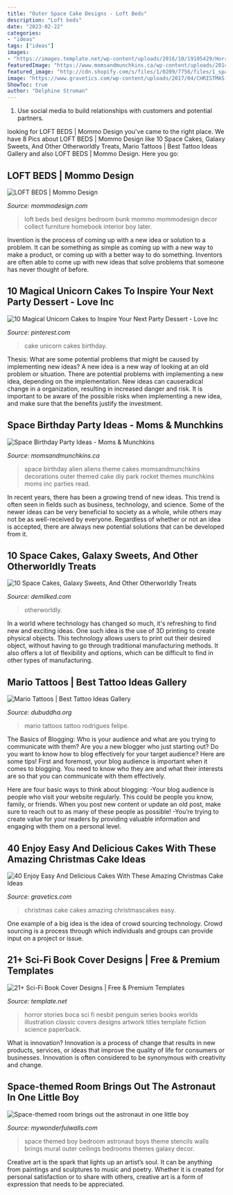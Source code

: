 ```yaml
---
title: "Outer Space Cake Designs - Loft Beds"
description: "Loft beds"
date: "2023-02-22"
categories:
- "ideas"
tags: ["ideas"]
images:
- "https://images.template.net/wp-content/uploads/2016/10/19105429/Horror-Stories-Book-Cover-Design-788x1210.jpg"
featuredImage: "https://www.momsandmunchkins.ca/wp-content/uploads/2014/02/space-birthday-party-ideas.jpg"
featured_image: "http://cdn.shopify.com/s/files/1/0209/7756/files/1_space_room_wall_stencils_large.jpg?5647"
image: "https://www.gravetics.com/wp-content/uploads/2017/04/CHRISTMAS-DRIPCAKES...buttercreamcake-christmascakes-chocolatedripcake-specialoccasioncakes-gourmet.jpg"
ShowToc: true
author: "Delphine Stroman"
---
```



1. Use social media to build relationships with customers and potential partners.

	

		
looking for LOFT BEDS | Mommo Design you've came to the right place. We have 8 Pics about LOFT BEDS | Mommo Design like 10 Space Cakes, Galaxy Sweets, And Other Otherworldly Treats, Mario Tattoos | Best Tattoo Ideas Gallery and also LOFT BEDS | Mommo Design. Here you go:
		
    
## LOFT BEDS | Mommo Design

<img loading=lazy src="http://www.mommodesign.com/sites/default/files/images/gallery/1130/loftbedforaboy.jpg" onerror="this.onerror=null;this.src='https://tse1.mm.bing.net/th?id=OIP.oQvHlYyCK-bpn7QsceRyNQHaFf&amp;pid=15.1';" alt="LOFT BEDS | Mommo Design">

_Source: mommodesign.com_

>loft beds bed designs bedroom bunk mommo mommodesign decor collect furniture homebook interior boy later. 

	

Invention is the process of coming up with a new idea or solution to a problem. It can be something as simple as coming up with a new way to make a product, or coming up with a better way to do something. Inventors are often able to come up with new ideas that solve problems that someone has never thought of before.

    
## 10 Magical Unicorn Cakes To Inspire Your Next Party Dessert - Love Inc

<img loading=lazy src="https://i.pinimg.com/736x/83/31/92/8331927d4af4ff0b77b94af0e69139cd.jpg" onerror="this.onerror=null;this.src='https://tse1.mm.bing.net/th?id=OIP.Rjf5MSfYxEeefWg9X93rMAHaLO&amp;pid=15.1';" alt="10 Magical Unicorn Cakes to Inspire Your Next Party Dessert - Love Inc">

_Source: pinterest.com_

>cake unicorn cakes birthday. 

	

Thesis: What are some potential problems that might be caused by implementing new ideas?
A new idea is a new way of looking at an old problem or situation. There are potential problems with implementing a new idea, depending on the implementation. New ideas can causeradical change in a organization, resulting in increased danger and risk. It is important to be aware of the possible risks when implementing a new idea, and make sure that the benefits justify the investment.

    
## Space Birthday Party Ideas - Moms &amp; Munchkins

<img loading=lazy src="https://www.momsandmunchkins.ca/wp-content/uploads/2014/02/space-birthday-party-ideas.jpg" onerror="this.onerror=null;this.src='https://tse4.mm.bing.net/th?id=OIP.dzZH7xOrLmURAYjlSMGRwgHaSZ&amp;pid=15.1';" alt="Space Birthday Party Ideas - Moms &amp; Munchkins">

_Source: momsandmunchkins.ca_

>space birthday alien aliens theme cakes momsandmunchkins decorations outer themed cake diy park rocket themes munchkins moms inc parties read. 

	

In recent years, there has been a growing trend of new ideas. This trend is often seen in fields such as business, technology, and science. Some of the newer ideas can be very beneficial to society as a whole, while others may not be as well-received by everyone. Regardless of whether or not an idea is accepted, there are always new potential solutions that can be developed from it.

    
## 10 Space Cakes, Galaxy Sweets, And Other Otherworldly Treats

<img loading=lazy src="https://www.demilked.com/magazine/wp-content/uploads/2016/05/galaxy-cakes-space-sweets-cosmos-treats-3.jpg" onerror="this.onerror=null;this.src='https://tse2.mm.bing.net/th?id=OIP.ZabUnS3oxpq1CEFqb_8K9gHaOL&amp;pid=15.1';" alt="10 Space Cakes, Galaxy Sweets, And Other Otherworldly Treats">

_Source: demilked.com_

>otherworldly. 

	

In a world where technology has changed so much, it's refreshing to find new and exciting ideas. One such idea is the use of 3D printing to create physical objects. This technology allows users to print out their desired object, without having to go through traditional manufacturing methods. It also offers a lot of flexibility and options, which can be difficult to find in other types of manufacturing.

    
## Mario Tattoos | Best Tattoo Ideas Gallery

<img loading=lazy src="http://www.dubuddha.org/wp-content/uploads/2017/12/Mario-Tattoos-by-Felipe-Rodrigues-3-728x910.jpg" onerror="this.onerror=null;this.src='https://tse3.mm.bing.net/th?id=OIP.fN7re_MIeONkKWVof1yoPAHaJQ&amp;pid=15.1';" alt="Mario Tattoos | Best Tattoo Ideas Gallery">

_Source: dubuddha.org_

>mario tattoos tattoo rodrigues felipe. 

	

The Basics of Blogging: Who is your audience and what are you trying to communicate with them?
Are you a new blogger who just starting out? Do you want to know how to blog effectively for your target audience? Here are some tips! 
First and foremost, your blog audience is important when it comes to blogging. You need to know who they are and what their interests are so that you can communicate with them effectively. 

Here are four basic ways to think about blogging:
-Your blog audience is people who visit your website regularly. This could be people you know, family, or friends. When you post new content or update an old post, make sure to reach out to as many of these people as possible! 
-You’re trying to create value for your readers by providing valuable information and engaging with them on a personal level.

    
## 40 Enjoy Easy And Delicious Cakes With These Amazing Christmas Cake Ideas

<img loading=lazy src="https://www.gravetics.com/wp-content/uploads/2017/04/CHRISTMAS-DRIPCAKES...buttercreamcake-christmascakes-chocolatedripcake-specialoccasioncakes-gourmet.jpg" onerror="this.onerror=null;this.src='https://tse3.mm.bing.net/th?id=OIP.lAwuErS-Krp4GIl-NuYv9wHaJQ&amp;pid=15.1';" alt="40 Enjoy Easy And Delicious Cakes With These Amazing Christmas Cake Ideas">

_Source: gravetics.com_

>christmas cake cakes amazing christmascakes easy. 

	

One example of a big idea is the idea of crowd sourcing technology. Crowd sourcing is a process through which individuals and groups can provide input on a project or issue.

    
## 21+ Sci-Fi Book Cover Designs | Free &amp; Premium Templates

<img loading=lazy src="https://images.template.net/wp-content/uploads/2016/10/19105429/Horror-Stories-Book-Cover-Design-788x1210.jpg" onerror="this.onerror=null;this.src='https://tse1.mm.bing.net/th?id=OIP.XH_xV8UhAMwjk0GxqWPqXgHaLX&amp;pid=15.1';" alt="21+ Sci-Fi Book Cover Designs | Free &amp; Premium Templates">

_Source: template.net_

>horror stories boca sci fi nesbit penguin series books worlds illustration classic covers designs artwork titles template fiction science paperback. 

	

What is innovation?
Innovation is a process of change that results in new products, services, or ideas that improve the quality of life for consumers or businesses. Innovation is often considered to be synonymous with creativity and change.

    
## Space-themed Room Brings Out The Astronaut In One Little Boy

<img loading=lazy src="http://cdn.shopify.com/s/files/1/0209/7756/files/1_space_room_wall_stencils_large.jpg?5647" onerror="this.onerror=null;this.src='https://tse4.mm.bing.net/th?id=OIP.fBJwMqj51NWMPzVCHQxzeQAAAA&amp;pid=15.1';" alt="Space-themed room brings out the astronaut in one little boy">

_Source: mywonderfulwalls.com_

>space themed boy bedroom astronaut boys theme stencils walls brings mural outer ceilings bedrooms themes galaxy decor. 

	

Creative art is the spark that lights up an artist’s soul. It can be anything from paintings and sculptures to music and poetry. Whether it is created for personal satisfaction or to share with others, creative art is a form of expression that needs to be appreciated.

